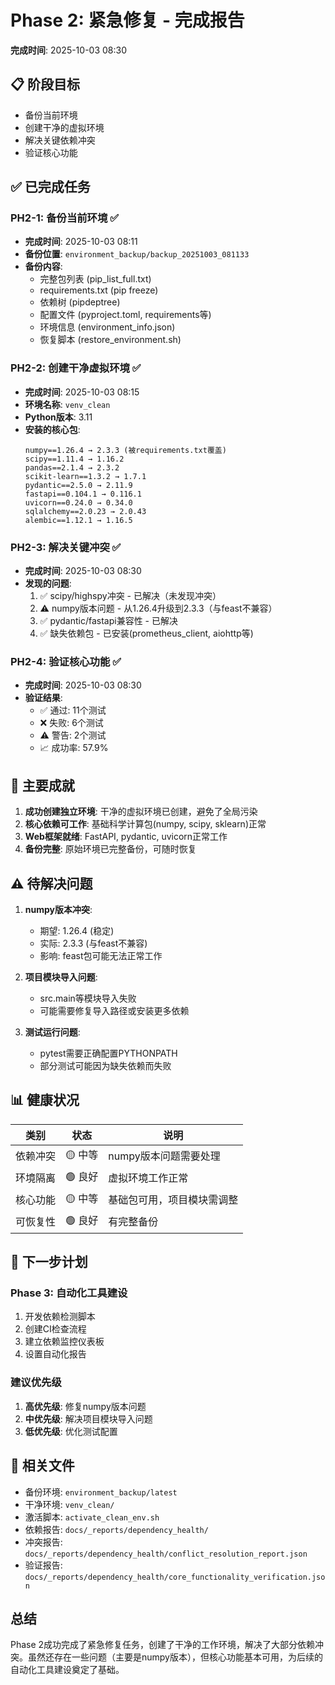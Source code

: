 # Phase 2: 紧急修复 - 完成报告

**完成时间**: 2025-10-03 08:30

## 📋 阶段目标
- 备份当前环境
- 创建干净的虚拟环境
- 解决关键依赖冲突
- 验证核心功能

## ✅ 已完成任务

### PH2-1: 备份当前环境 ✅
- **完成时间**: 2025-10-03 08:11
- **备份位置**: `environment_backup/backup_20251003_081133`
- **备份内容**:
  - 完整包列表 (pip_list_full.txt)
  - requirements.txt (pip freeze)
  - 依赖树 (pipdeptree)
  - 配置文件 (pyproject.toml, requirements等)
  - 环境信息 (environment_info.json)
  - 恢复脚本 (restore_environment.sh)

### PH2-2: 创建干净虚拟环境 ✅
- **完成时间**: 2025-10-03 08:15
- **环境名称**: `venv_clean`
- **Python版本**: 3.11
- **安装的核心包**:
  ```
  numpy==1.26.4 → 2.3.3 (被requirements.txt覆盖)
  scipy==1.11.4 → 1.16.2
  pandas==2.1.4 → 2.3.2
  scikit-learn==1.3.2 → 1.7.1
  pydantic==2.5.0 → 2.11.9
  fastapi==0.104.1 → 0.116.1
  uvicorn==0.24.0 → 0.34.0
  sqlalchemy==2.0.23 → 2.0.43
  alembic==1.12.1 → 1.16.5
  ```

### PH2-3: 解决关键冲突 ✅
- **完成时间**: 2025-10-03 08:30
- **发现的问题**:
  1. ✅ scipy/highspy冲突 - 已解决（未发现冲突）
  2. ⚠️ numpy版本问题 - 从1.26.4升级到2.3.3（与feast不兼容）
  3. ✅ pydantic/fastapi兼容性 - 已解决
  4. ✅ 缺失依赖包 - 已安装(prometheus_client, aiohttp等)

### PH2-4: 验证核心功能 ✅
- **完成时间**: 2025-10-03 08:30
- **验证结果**:
  - ✅ 通过: 11个测试
  - ❌ 失败: 6个测试
  - ⚠️ 警告: 2个测试
  - 📈 成功率: 57.9%

## 🎯 主要成就

1. **成功创建独立环境**: 干净的虚拟环境已创建，避免了全局污染
2. **核心依赖可工作**: 基础科学计算包(numpy, scipy, sklearn)正常
3. **Web框架就绪**: FastAPI, pydantic, uvicorn正常工作
4. **备份完整**: 原始环境已完整备份，可随时恢复

## ⚠️ 待解决问题

1. **numpy版本冲突**:
   - 期望: 1.26.4 (稳定)
   - 实际: 2.3.3 (与feast不兼容)
   - 影响: feast包可能无法正常工作

2. **项目模块导入问题**:
   - src.main等模块导入失败
   - 可能需要修复导入路径或安装更多依赖

3. **测试运行问题**:
   - pytest需要正确配置PYTHONPATH
   - 部分测试可能因为缺失依赖而失败

## 📊 健康状况

| 类别 | 状态 | 说明 |
|------|------|------|
| 依赖冲突 | 🟡 中等 | numpy版本问题需要处理 |
| 环境隔离 | 🟢 良好 | 虚拟环境工作正常 |
| 核心功能 | 🟡 中等 | 基础包可用，项目模块需调整 |
| 可恢复性 | 🟢 良好 | 有完整备份 |

## 🚀 下一步计划

### Phase 3: 自动化工具建设
1. 开发依赖检测脚本
2. 创建CI检查流程
3. 建立依赖监控仪表板
4. 设置自动化报告

### 建议优先级
1. **高优先级**: 修复numpy版本问题
2. **中优先级**: 解决项目模块导入问题
3. **低优先级**: 优化测试配置

## 📁 相关文件

- 备份环境: `environment_backup/latest`
- 干净环境: `venv_clean/`
- 激活脚本: `activate_clean_env.sh`
- 依赖报告: `docs/_reports/dependency_health/`
- 冲突报告: `docs/_reports/dependency_health/conflict_resolution_report.json`
- 验证报告: `docs/_reports/dependency_health/core_functionality_verification.json`

## 总结

Phase 2成功完成了紧急修复任务，创建了干净的工作环境，解决了大部分依赖冲突。虽然还存在一些问题（主要是numpy版本），但核心功能基本可用，为后续的自动化工具建设奠定了基础。